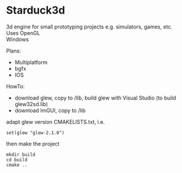 # Starduck3d

3d engine for small prototyping projects e.g. simulators, games, etc.  
Uses OpenGL  
Windows  

Plans:
- Multiplatform
- bgfx
- IOS

HowTo:  
- download glew, copy to /lib, build glew with Visual Studio (to build glew32sd.lib)  
- download ImGUI, copy to /lib

adapt glew version CMAKELISTS.txt, i.e.
```
set(glew "glew-2.1.0")
```
then make the project
```
mkdir build
cd build
cmake ..
```

